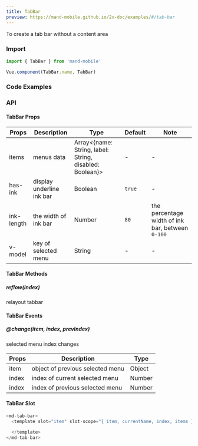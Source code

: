 ```yaml
---
title: TabBar
preview: https://mand-mobile.github.io/2x-doc/examples/#/tab-bar
---
```


To create a tab bar without a content area

### Import

```javascript
import { TabBar } from 'mand-mobile'

Vue.component(TabBar.name, TabBar)
```

### Code Examples
<!-- DEMO -->

### API

#### TabBar Props
|Props | Description | Type | Default | Note|
|----|-----|------|------|------|
|items|menus data|Array<{name: String, label: String, disabled: Boolean}>|-|-|
| has-ink | display underline ink bar | Boolean | `true` | - |
| ink-length | the width of ink bar | Number | `80` | the percentage width of ink bar, between `0-100` |
| v-model | key of selected menu | String | - | - |

#### TabBar Methods

##### reflow(index)
relayout tabbar

#### TabBar Events

##### @change(item, index, prevIndex)
selected menu index changes

|Props | Description | Type|
|----|-----|------|
| item | object of previous selected menu | Object |
| index | index of current selected menu | Number |
| index | index of previous selected menu | Number |

#### TabBar Slot
```javascript
<md-tab-bar>
  <template slot="item" slot-scope="{ item, currentName, index, items }">

  </template>
</md-tab-bar>
```
